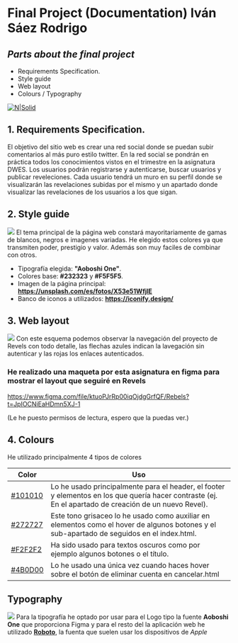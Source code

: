 ﻿# Final Project (Documentation) Iván Sáez Rodrigo
## _Parts about the final project_

- Requirements Specification.
- Style guide
- Web layout
- Colours / Typography

[![N|Solid](https://aules.edu.gva.es/fp/pluginfile.php/1/theme_adaptable/logo/1667807290/logo_aulesnew.png)](https://aules.edu.gva.es/fp/mod/page/view.php?id=3458169)



## 1. Requirements Specification.

El objetivo del sitio web es crear una red social donde se puedan subir comentarios al más puro estilo twitter. En la red social se pondrán en práctica todos los conocimientos vistos en el trimestre en la asignatura DWES. Los usuarios podrán registrarse y autenticarse, buscar usuarios y publicar reveleciones. Cada usuario tendrá un muro en su perfil donde se visualizarán las revelaciones subidas por el mismo y un apartado donde visualizar las revelaciones de los usuarios a los que sigan.


## 2.  Style guide
![](https://i.ibb.co/sCDpkNV/revels-logo.png)
El tema principal de la página web constará mayoritariamente de gamas de blancos, negros e imagenes variadas. He elegido estos colores ya que transmiten poder, prestigio y valor. Además son muy faciles de combinar con otros. 
- Tipografía elegida: **"Aoboshi One"**.
- Colores base: **#232323** y **#F5F5F5**.
- Imagen de la página principal: **https://unsplash.com/es/fotos/X53e51WfjlE**
- Banco de iconos a utilizados: **https://iconify.design/**



## 3. Web layout
![](https://i.ibb.co/ynXhwYZ/web-layout.png)
Con este esquema podemos observar la navegación del proyecto de Revels con todo detalle, las flechas azules indican la lavegación sin autenticar y las rojas los enlaces autenticados. 
### He realizado una maqueta por esta asignatura en figma para mostrar el layout que seguiré en Revels

https://www.figma.com/file/ktuoPJrRp00iqOjdgGrfQF/Rebels?t=JpIOCNiEaHDmn5XJ-1

(Le he puesto permisos de lectura, espero que la puedas ver.)



## 4. Colours 

He utilizado principalmente 4 tipos de colores

| Color | Uso |
| ------ | ------ |
|[#101010](https://www.colorhexa.com/101010) | Lo he usado principalmente para el header, el footer y elementos en los que quería hacer contraste (ej. En el apartado de creación de un nuevo Revel). |
| [#272727](https://www.colorhexa.com/272727) | Este tono grisaceo lo he usado como auxiliar en elementos como el hover de algunos botones y el sub-apartado de seguidos en el index.html.|
| [#F2F2F2](https://www.colorhexa.com/f2f2f2)| Ha sido usado para textos oscuros como por ejemplo algunos botones o el título.|
| [#4B0D00](https://www.colorhexa.com/4b0d00)| Lo he usado una única vez cuando haces hover sobre el botón de eliminar cuenta en cancelar.html |

## Typography
![](https://i.ibb.co/mFmsrXt/DIW-ivan-roboto.png)
Para la tipografía he optado por usar para el Logo tipo la fuente **Aoboshi One** que proporciona Figma y para el resto del la aplicación web he utilizado [**Roboto**](https://www.dafont.com/es/roboto.font?text=Diw+Iv%E1n+S%E1ez), la fuenta que suelen usar los dispositivos de *Apple* 
  
